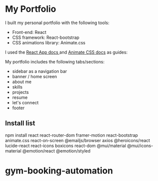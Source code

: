 # My Portfolio

I built my personal portfolio with the following tools:

- Front-end: React
- CSS framework: React-bootstrap
- CSS animations library: Animate.css

I used the [React App docs ](https://create-react-app.dev/docs/getting-started) and [Animate CSS docs](https://animate.style/) as guides:

My portfolio includes the following tabs/sections:
- sidebar as a navigation bar
- banner / home screen
- about me
- skills
- projects
- resume
- let's connect
- footer

## Install list

npm install react react-router-dom framer-motion react-bootstrap animate.css
react-on-screen @emailjs/browser axios @heroicons/react lucide-react react-icons
boxicons react-dom @mui/material @mui/icons-material @emotion/react
@emotion/styled
# gym-booking-automation
